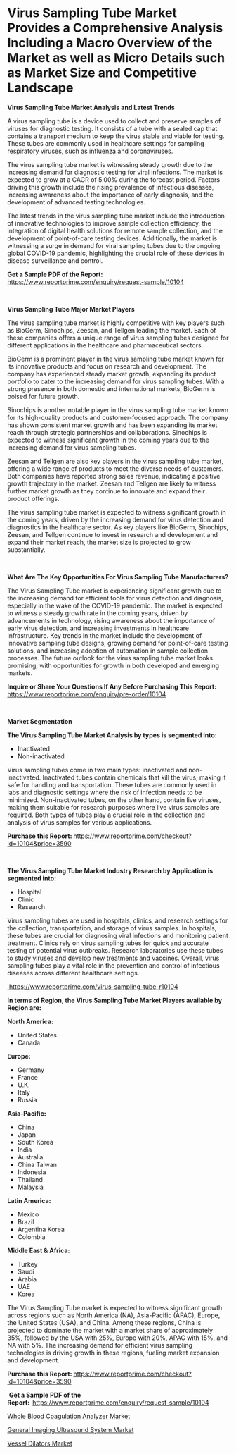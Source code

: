 <p><h1>Virus Sampling Tube Market Provides a Comprehensive Analysis Including a Macro Overview of the Market as well as Micro Details such as Market Size and Competitive Landscape</h1></p><p><strong>Virus Sampling Tube Market Analysis and Latest Trends</strong></p>
<p><p>A virus sampling tube is a device used to collect and preserve samples of viruses for diagnostic testing. It consists of a tube with a sealed cap that contains a transport medium to keep the virus stable and viable for testing. These tubes are commonly used in healthcare settings for sampling respiratory viruses, such as influenza and coronaviruses.</p><p>The virus sampling tube market is witnessing steady growth due to the increasing demand for diagnostic testing for viral infections. The market is expected to grow at a CAGR of 5.00% during the forecast period. Factors driving this growth include the rising prevalence of infectious diseases, increasing awareness about the importance of early diagnosis, and the development of advanced testing technologies.</p><p>The latest trends in the virus sampling tube market include the introduction of innovative technologies to improve sample collection efficiency, the integration of digital health solutions for remote sample collection, and the development of point-of-care testing devices. Additionally, the market is witnessing a surge in demand for viral sampling tubes due to the ongoing global COVID-19 pandemic, highlighting the crucial role of these devices in disease surveillance and control.</p></p>
<p><strong>Get a Sample PDF of the Report:&nbsp;</strong> <a href="https://www.reportprime.com/enquiry/request-sample/10104">https://www.reportprime.com/enquiry/request-sample/10104</a></p>
<p>&nbsp;</p>
<p><strong>Virus Sampling Tube Major Market Players</strong></p>
<p><p>The virus sampling tube market is highly competitive with key players such as BioGerm, Sinochips, Zeesan, and Tellgen leading the market. Each of these companies offers a unique range of virus sampling tubes designed for different applications in the healthcare and pharmaceutical sectors.</p><p>BioGerm is a prominent player in the virus sampling tube market known for its innovative products and focus on research and development. The company has experienced steady market growth, expanding its product portfolio to cater to the increasing demand for virus sampling tubes. With a strong presence in both domestic and international markets, BioGerm is poised for future growth.</p><p>Sinochips is another notable player in the virus sampling tube market known for its high-quality products and customer-focused approach. The company has shown consistent market growth and has been expanding its market reach through strategic partnerships and collaborations. Sinochips is expected to witness significant growth in the coming years due to the increasing demand for virus sampling tubes.</p><p>Zeesan and Tellgen are also key players in the virus sampling tube market, offering a wide range of products to meet the diverse needs of customers. Both companies have reported strong sales revenue, indicating a positive growth trajectory in the market. Zeesan and Tellgen are likely to witness further market growth as they continue to innovate and expand their product offerings.</p><p>The virus sampling tube market is expected to witness significant growth in the coming years, driven by the increasing demand for virus detection and diagnostics in the healthcare sector. As key players like BioGerm, Sinochips, Zeesan, and Tellgen continue to invest in research and development and expand their market reach, the market size is projected to grow substantially.</p></p>
<p>&nbsp;</p>
<p><strong>What Are The Key Opportunities For Virus Sampling Tube Manufacturers?</strong></p>
<p><p>The Virus Sampling Tube market is experiencing significant growth due to the increasing demand for efficient tools for virus detection and diagnosis, especially in the wake of the COVID-19 pandemic. The market is expected to witness a steady growth rate in the coming years, driven by advancements in technology, rising awareness about the importance of early virus detection, and increasing investments in healthcare infrastructure. Key trends in the market include the development of innovative sampling tube designs, growing demand for point-of-care testing solutions, and increasing adoption of automation in sample collection processes. The future outlook for the virus sampling tube market looks promising, with opportunities for growth in both developed and emerging markets.</p></p>
<p><strong>Inquire or Share Your Questions If Any Before Purchasing This Report:</strong> <a href="https://www.reportprime.com/enquiry/pre-order/10104">https://www.reportprime.com/enquiry/pre-order/10104</a></p>
<p>&nbsp;</p>
<p><strong>Market Segmentation</strong></p>
<p><strong>The Virus Sampling Tube Market Analysis by types is segmented into:</strong></p>
<p><ul><li>Inactivated</li><li>Non-inactivated</li></ul></p>
<p><p>Virus sampling tubes come in two main types: inactivated and non-inactivated. Inactivated tubes contain chemicals that kill the virus, making it safe for handling and transportation. These tubes are commonly used in labs and diagnostic settings where the risk of infection needs to be minimized. Non-inactivated tubes, on the other hand, contain live viruses, making them suitable for research purposes where live virus samples are required. Both types of tubes play a crucial role in the collection and analysis of virus samples for various applications.</p></p>
<p><strong>Purchase this Report:&nbsp;</strong><a href="https://www.reportprime.com/checkout?id=10104&price=3590">https://www.reportprime.com/checkout?id=10104&price=3590</a></p>
<p>&nbsp;</p>
<p><strong>The Virus Sampling Tube Market Industry Research by Application is segmented into:</strong></p>
<p><ul><li>Hospital</li><li>Clinic</li><li>Research</li></ul></p>
<p><p>Virus sampling tubes are used in hospitals, clinics, and research settings for the collection, transportation, and storage of virus samples. In hospitals, these tubes are crucial for diagnosing viral infections and monitoring patient treatment. Clinics rely on virus sampling tubes for quick and accurate testing of potential virus outbreaks. Research laboratories use these tubes to study viruses and develop new treatments and vaccines. Overall, virus sampling tubes play a vital role in the prevention and control of infectious diseases across different healthcare settings.</p></p>
<p><a href="https://www.reportprime.com/virus-sampling-tube-r10104">&nbsp;https://www.reportprime.com/virus-sampling-tube-r10104</a></p>
<p><strong>In terms of Region, the Virus Sampling Tube Market Players available by Region are:</strong></p>
<p>
    <p> <strong> North America: </strong>
        <ul>
            <li>United States</li>
            <li>Canada</li>
        </ul>
        </p> 
    <p> <strong> Europe: </strong>
        <ul>
            <li>Germany</li>
            <li>France</li>
            <li>U.K.</li>
            <li>Italy</li>
            <li>Russia</li>
        </ul>
        </p> 
    <p> <strong> Asia-Pacific: </strong>
        <ul>
            <li>China</li>
            <li>Japan</li>
            <li>South Korea</li>
            <li>India</li>
            <li>Australia</li>
            <li>China Taiwan</li>
            <li>Indonesia</li>
            <li>Thailand</li>
            <li>Malaysia</li>
        </ul>
        </p> 
    <p> <strong> Latin America: </strong>
        <ul>
            <li>Mexico</li>
            <li>Brazil</li>
            <li>Argentina Korea</li>
            <li>Colombia</li>
        </ul>
        </p> 
    <p> <strong> Middle East & Africa: </strong>
        <ul>
            <li>Turkey</li>
            <li>Saudi</li>
            <li>Arabia</li>
            <li>UAE</li>
            <li>Korea</li>
        </ul>
    </p>
    </p>
<p><p>The Virus Sampling Tube market is expected to witness significant growth across regions such as North America (NA), Asia-Pacific (APAC), Europe, the United States (USA), and China. Among these regions, China is projected to dominate the market with a market share of approximately 35%, followed by the USA with 25%, Europe with 20%, APAC with 15%, and NA with 5%. The increasing demand for efficient virus sampling technologies is driving growth in these regions, fueling market expansion and development.</p></p>
<p><strong>Purchase this Report: </strong><a href="https://www.reportprime.com/checkout?id=10104&price=3590">https://www.reportprime.com/checkout?id=10104&price=3590</a></p>
<p>&nbsp;<strong>Get a Sample PDF of the Report:&nbsp;&nbsp;</strong><a href="https://www.reportprime.com/enquiry/request-sample/10104">https://www.reportprime.com/enquiry/request-sample/10104</a></p>
<p><strong></strong></p>
<p><p><a href="https://github.com/sahltyb2/Market-Research-Report-List-1/blob/main/whole-blood-coagulation-analyzer-market.md">Whole Blood Coagulation Analyzer Market</a></p><p><a href="https://github.com/jhonangga41/Market-Research-Report-List-1/blob/main/general-imaging-ultrasound-system-market.md">General Imaging Ultrasound System Market</a></p><p><a href="https://github.com/jnzzvtbl92/Market-Research-Report-List-1/blob/main/vessel-dilators-market.md">Vessel Dilators Market</a></p></p>